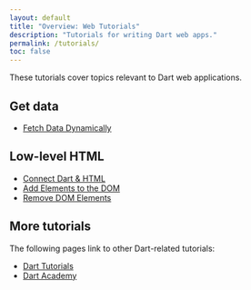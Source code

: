 ```yaml
---
layout: default
title: "Overview: Web Tutorials"
description: "Tutorials for writing Dart web apps."
permalink: /tutorials/
toc: false
---
```


These tutorials cover topics relevant to Dart web applications.


## Get data

* [Fetch Data Dynamically](/tutorials/get-data/fetch-data)

## Low-level HTML

* [Connect Dart & HTML](/tutorials/low-level-html/connect-dart-html)
* [Add Elements to the DOM](/tutorials/low-level-html/add-elements)
* [Remove DOM Elements](/tutorials/low-level-html/remove-elements)

## More tutorials

The following pages link to other Dart-related tutorials:

* [Dart Tutorials]({{site.dartlang}}/tutorials/)
* [Dart Academy](https://dart.academy)
